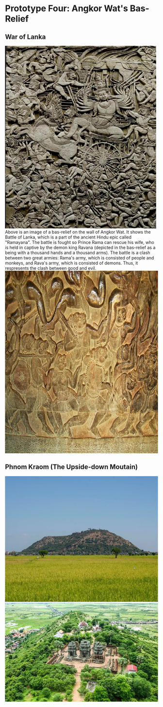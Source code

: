 # Prototype Four: Angkor Wat's Bas-Relief 

## War of Lanka
<img src="images/battleOfLanka.jpeg" width="498" height="600">
Above is an image of a bas-relief on the wall of Angkor Wat. It shows the Battle of Lanka, which is a part of the ancient Hindu epic called "Ramayana". The battle is fought so Prince Rama can rescue his wife, who is held in captive by the demon king Ravana (depicted in the bas-relief as a being with a thousand hands and a thousand arms). The battle is a clash between two great armies: Rama's army, which is consisted of people and monkeys, and Rava's army, which is consisted of demons. Thus, it respresents the clash between good and evil.



<img src="images/monkeyarmy.jpeg" width="800" height="600">

## Phnom Kraom (The Upside-down Moutain)

<img src="images/phnomkrom_field.jpeg" width="620" height="413" >
<img src="images/phnomkrom_top.jpeg" >



